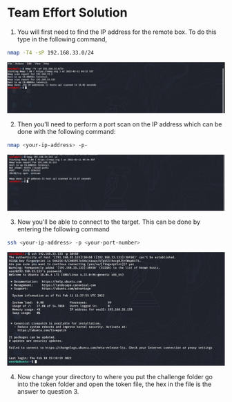 # Team Effort Solution

1. You will first need to find the IP address for the remote box. To do this type in the following command, 

```bash
nmap -T4 -sP 192.168.33.0/24
```

<img src = "./screenshots/IPaddress.png">

2. Then you'll need to perform a port scan on the IP address which can be done with the following command:

```bash
nmap <your-ip-address> -p-
```

<img src = "./screenshots/Port_number.png">

3. Now you'll be able to connect to the target. This can be done by entering the following command 

```bash
ssh <your-ip-address> -p <your-port-number>
```

<img src = "./screenshots/ssh.png">

4. Now change your directory to where you put the challenge folder go into the token folder and open the token file, the hex in the file is the answer to question 3.
